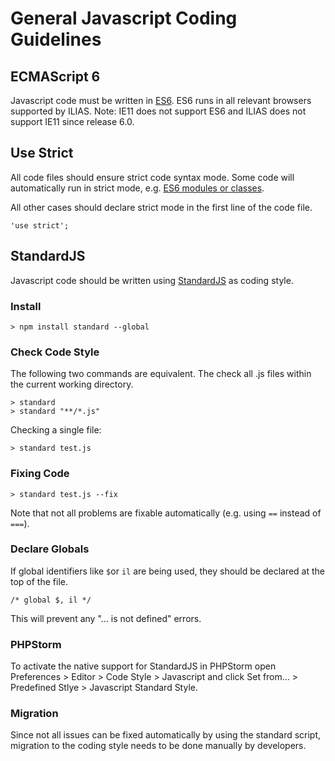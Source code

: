 # General Javascript Coding Guidelines

## ECMAScript 6

Javascript code must be written in [ES6](http://www.ecma-international.org/ecma-262/6.0/index.html). ES6 runs in all relevant browsers supported by ILIAS. Note: IE11 does not support ES6 and ILIAS does not support IE11 since release 6.0.

## Use Strict

All code files should ensure strict code syntax mode. Some code will automatically run in strict mode, e.g. [ES6 modules or classes](http://www.ecma-international.org/ecma-262/6.0/#sec-strict-mode-code).

All other cases should declare strict mode in the first line of the code file.

```
'use strict';
```


## StandardJS

Javascript code should be written using [StandardJS](https://standardjs.com/rules.html) as coding style.

### Install

```
> npm install standard --global
```

### Check Code Style

The following two commands are equivalent. The check all .js files within the current working directory.

```
> standard
> standard "**/*.js"
```

Checking a single file:

```
> standard test.js
```

### Fixing Code

```
> standard test.js --fix
```

Note that not all problems are fixable automatically (e.g. using `==` instead of `===`).

### Declare Globals

If global identifiers like `$`or `il` are being used, they should be declared at the top of the file.

```
/* global $, il */
``` 

This will prevent any "... is not defined" errors.

### PHPStorm

To activate the native support for StandardJS in PHPStorm open Preferences > Editor > Code Style > Javascript and click Set from... > Predefined Stlye > Javascript Standard Style.

### Migration

Since not all issues can be fixed automatically by using the standard script, migration to the coding style needs to be done manually by developers.